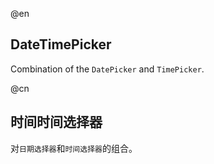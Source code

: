 @en
## DateTimePicker

Combination of the `DatePicker` and `TimePicker`.

@cn
## 时间时间选择器

对`日期选择器`和`时间选择器`的组合。
